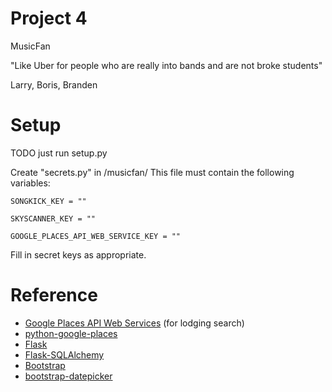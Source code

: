# Project 4 #

MusicFan

"Like Uber for people who are really into bands and are not broke students"

Larry, Boris, Branden

# Setup #
TODO just run setup.py

Create "secrets.py" in /musicfan/
This file must contain the following variables:
~~~
SONGKICK_KEY = ""

SKYSCANNER_KEY = ""

GOOGLE_PLACES_API_WEB_SERVICE_KEY = ""
~~~
Fill in secret keys as appropriate.


# Reference #

* [Google Places API Web Services](https://developers.google.com/places/web-service/) (for lodging search)
* [python-google-places](https://github.com/slimkrazy/python-google-places)
* [Flask](http://flask.pocoo.org/docs/0.12/)
* [Flask-SQLAlchemy](http://flask-sqlalchemy.pocoo.org/2.1/)
* [Bootstrap](http://getbootstrap.com/css/)
* [bootstrap-datepicker](https://bootstrap-datepicker.readthedocs.io/en/stable/)